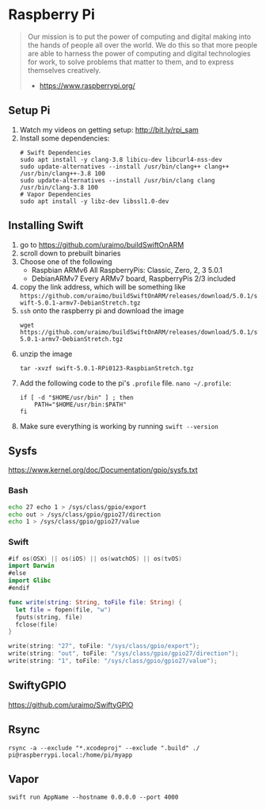 # Raspberry Pi

> Our mission is to put the power of computing and digital making into the hands of people all over the world. We do this so that more people are able to harness the power of computing and digital technologies for work, to solve problems that matter to them, and to express themselves creatively.
> - https://www.raspberrypi.org/

## Setup Pi

1. Watch my videos on getting setup: http://bit.ly/rpi_sam
2. Install some dependencies:
    ```shell
    # Swift Dependencies
    sudo apt install -y clang-3.8 libicu-dev libcurl4-nss-dev
    sudo update-alternatives --install /usr/bin/clang++ clang++ /usr/bin/clang++-3.8 100
    sudo update-alternatives --install /usr/bin/clang clang /usr/bin/clang-3.8 100
    # Vapor Dependencies
    sudo apt install -y libz-dev libssl1.0-dev
    ```

## Installing Swift

1. go to https://github.com/uraimo/buildSwiftOnARM
2. scroll down to prebuilt binaries 
3. Choose one of the following
    * Raspbian ARMv6	All RaspberryPis: Classic, Zero, 2, 3	5.0.1
    * DebianARMv7	Every ARMv7 board, RaspberryPis 2/3 included
4. copy the link address, which will be something like `https://github.com/uraimo/buildSwiftOnARM/releases/download/5.0.1/swift-5.0.1-armv7-DebianStretch.tgz`
5. `ssh` onto the raspberry pi and download the image 
    ```shell
    wget https://github.com/uraimo/buildSwiftOnARM/releases/download/5.0.1/swift-5.0.1-armv7-DebianStretch.tgz
    ```
6. unzip the image 
    ```shell
    tar -xvzf swift-5.0.1-RPi0123-RaspbianStretch.tgz
    ```
7. Add the following code to the pi's `.profile` file. `nano ~/.profile`:
    ```shell
    if [ -d "$HOME/usr/bin" ] ; then
        PATH="$HOME/usr/bin:$PATH"
    fi
    ```
8. Make sure everything is working by running `swift --version`

## Sysfs

https://www.kernel.org/doc/Documentation/gpio/sysfs.txt

### Bash

```bash
echo 27 echo 1 > /sys/class/gpio/export
echo out > /sys/class/gpio/gpio27/direction
echo 1 > /sys/class/gpio/gpio27/value
```

### Swift

```swift
#if os(OSX) || os(iOS) || os(watchOS) || os(tvOS)
import Darwin
#else
import Glibc
#endif

func write(string: String, toFile file: String) {
  let file = fopen(file, "w")
  fputs(string, file)
  fclose(file)
}

write(string: "27", toFile: "/sys/class/gpio/export");
write(string: "out", toFile: "/sys/class/gpio/gpio27/direction");
write(string: "1", toFile: "/sys/class/gpio/gpio27/value");
```

## SwiftyGPIO

https://github.com/uraimo/SwiftyGPIO

## Rsync

```shell
rsync -a --exclude "*.xcodeproj" --exclude ".build" ./ pi@raspberrypi.local:/home/pi/myapp
```

## Vapor

```shell
swift run AppName --hostname 0.0.0.0 --port 4000
```